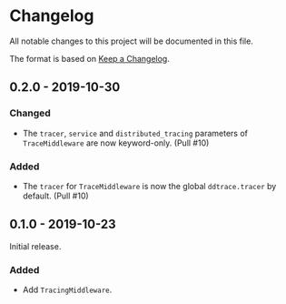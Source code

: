 # Changelog

All notable changes to this project will be documented in this file.

The format is based on [Keep a Changelog](https://keepachangelog.com/en/1.0.0/).

## 0.2.0 - 2019-10-30

### Changed

- The `tracer`, `service` and `distributed_tracing` parameters of `TraceMiddleware` are now keyword-only. (Pull #10)

### Added

- The `tracer` for `TraceMiddleware` is now the global `ddtrace.tracer` by default. (Pull #10)

## 0.1.0 - 2019-10-23

Initial release.

### Added

- Add `TracingMiddleware`.
